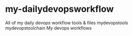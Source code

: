 # my-dailydevopsworkflow
All of my daily devops workflow tools &amp; files
mydevopstools
mydevopstoolchain
My devops workflows 
